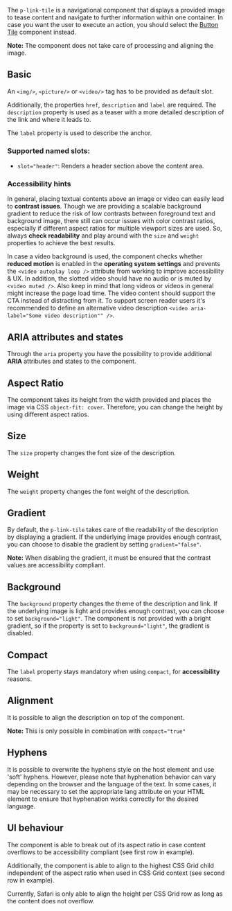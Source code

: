 <ComponentHeading name="Link Tile"></ComponentHeading>

The `p-link-tile` is a navigational component that displays a provided image to tease content and navigate to further
information within one container. In case you want the user to execute an action, you should select the
[Button Tile](components/button-tile) component instead.

**Note:** The component does not take care of processing and aligning the image.

<TableOfContents></TableOfContents>

## Basic

An `<img/>`, `<picture/>` or `<video/>` tag has to be provided as default slot.

Additionally, the properties `href`, `description` and `label` are required. The `description` property is used as a
teaser with a more detailed description of the link and where it leads to.

The `label` property is used to describe the anchor.

### Supported named slots:

- `slot="header"`: Renders a header section above the content area.

<Playground :markup="basic" :config="config"></Playground>

### <A11yIcon></A11yIcon> Accessibility hints

In general, placing textual contents above an image or video can easily lead to **contrast issues**. Though we are
providing a scalable background gradient to reduce the risk of low contrasts between foreground text and background
image, there still can occur issues with color contrast ratios, especially if different aspect ratios for multiple
viewport sizes are used. So, always **check readability** and play around with the `size` and `weight` properties to
achieve the best results.

In case a video background is used, the component checks whether **reduced motion** is enabled in the **operating system
settings** and prevents the `<video autoplay loop />` attribute from working to improve accessibility & UX. In addition,
the slotted video should have no audio or is muted by `<video muted />`. Also keep in mind that long videos or videos in
general might increase the page load time. The video content should support the CTA instead of distracting from it. To
support screen reader users it's recommended to define an alternative video description
`<video aria-label="Some video description"" />`.

## ARIA attributes and states

Through the `aria` property you have the possibility to provide additional **ARIA** attributes and states to the
component.

<Playground :markup="accessibility" :config="config"></Playground>

## Aspect Ratio

The component takes its height from the width provided and places the image via CSS `object-fit: cover`. Therefore, you
can change the height by using different aspect ratios.

<Playground :markup="aspectRatioMarkup">
  <PlaygroundSelect v-model="aspectRatio" :values="aspectRatios" name="aspectRatio"></PlaygroundSelect>
</Playground>

## Size

The `size` property changes the font size of the description.

<Playground :markup="sizeMarkup" :config="config">
  <PlaygroundSelect v-model="size" :values="sizes" name="size"></PlaygroundSelect>
</Playground>

## Weight

The `weight` property changes the font weight of the description.

<Playground :markup="weightMarkup" :config="config">
  <PlaygroundSelect v-model="weight" :values="weights" name="weight"></PlaygroundSelect>
</Playground>

## Gradient

By default, the `p-link-tile` takes care of the readability of the description by displaying a gradient. If the
underlying image provides enough contrast, you can choose to disable the gradient by setting `gradient="false"`.

**Note:** When disabling the gradient, it must be ensured that the contrast values are accessibility compliant.

<Playground :markup="gradientMarkup" :config="config">
  <PlaygroundSelect v-model="gradient" :values="gradients" name="gradient"></PlaygroundSelect>
</Playground>

## Background

The `background` property changes the theme of the description and link. If the underlying image is light and provides
enough contrast, you can choose to set `background="light"`. The component is not provided with a bright gradient, so if
the property is set to `background="light"`, the gradient is disabled.

<Playground :markup="backgroundMarkup" :config="config">
  <PlaygroundSelect v-model="background" :values="backgrounds" name="background"></PlaygroundSelect>
</Playground>

## Compact

The `label` property stays mandatory when using `compact`, for **accessibility** reasons.

<Playground :markup="compactMarkup">
  <PlaygroundSelect v-model="compact" :values="compacts" name="compact"></PlaygroundSelect>
</Playground>

## Alignment

It is possible to align the description on top of the component.

**Note:** This is only possible in combination with `compact="true"`

<Playground :markup="alignMarkup">
  <PlaygroundSelect v-model="align" :values="aligns" name="align"></PlaygroundSelect>
</Playground>

## Hyphens

It is possible to overwrite the hyphens style on the host element and use 'soft' hyphens. However, please note that
hyphenation behavior can vary depending on the browser and the language of the text. In some cases, it may be necessary
to set the appropriate lang attribute on your HTML element to ensure that hyphenation works correctly for the desired
language.

<Playground :markup="hyphenMarkup">
  <PlaygroundSelect v-model="hyphen" :values="hyphens" name="hyphens"></PlaygroundSelect>
</Playground>

## UI behaviour

The component is able to break out of its aspect ratio in case content overflows to be accessibility compliant (see
first row in example).

Additionally, the component is able to align to the highest CSS Grid child independent of the aspect ratio when used in
CSS Grid context (see second row in example).

<Notification heading="Browser Support Limitation" heading-tag="h3" state="warning">
  Currently, Safari is only able to align the height per CSS Grid row as long as the content does not overflow.
</Notification>

<Playground :markup="gridMarkup"></Playground>

<script lang="ts">
import Vue from 'vue';
import Component from 'vue-class-component';
import { LINK_TILE_WEIGHTS } from './link-tile-utils';
import { THEMES, TILE_ALIGNS, TILE_ASPECT_RATIOS, TILE_ASPECT_RATIOS_DEPRECATED, TILE_SIZES, TILE_SIZES_DEPRECATED } from '../../utils'; 

@Component
export default class Code extends Vue {
  config = { spacing: 'block' };
  imgAttributes = 'alt="Some image description"';

  basic = `<div style="display: grid; grid-template-columns: repeat(2, minmax(0, 1fr)); gap: 16px;">
  <p-link-tile
    href="https://porsche.com"
    label="Some label"
    description="Some Description"
  >
    <p-tag slot="header" theme="dark" color="background-frosted" compact="true">Some tag</p-tag>
    <img src="${require('@/assets/lights.jpg')}" ${this.imgAttributes} />
  </p-link-tile>
  <p-link-tile
    href="https://porsche.com"
    label="Some label"
    description="Some Description"
  >
    <p-tag slot="header" theme="dark" color="background-frosted" compact="true">Some tag</p-tag>
    <video
      poster="assets/ocean.jpg"
      src="assets/ocean.mp4"
      loop
      muted
      autoplay
      aria-label="Some video description"
    ></video>
  </p-link-tile>
</div>`;

  accessibility = `<p-link-tile
  href="https://porsche.com"
  label="Some label"
  aria="{ 'aria-label': 'Some more descriptive label' }"
  description="Some Description"
>
  <img src="${require('@/assets/lights.jpg')}" ${this.imgAttributes} />
</p-link-tile>`;

  aspectRatio = '1/1';
  aspectRatios = [...TILE_ASPECT_RATIOS.map(item => TILE_ASPECT_RATIOS_DEPRECATED.includes(item) ? item + ' (deprecated)' : item), "{ base: '3/4', s: '1/1', m: '16/9' }"];
  get aspectRatioMarkup() {
    return`<p-link-tile href="#" label="Some Label" description="Some Description" aspect-ratio="${this.aspectRatio}">
  <img src="${require('@/assets/lights.jpg')}" ${this.imgAttributes} />
</p-link-tile>`}

  size = 'large';
  sizes = [...TILE_SIZES.map(item => TILE_SIZES_DEPRECATED.includes(item) ? item + ' (deprecated)' : item), "{ base: 'inherit', m: 'medium' }"];
  get sizeMarkup() {
    return`<p-link-tile href="#" label="Some Label" description="Some Description" size="${this.size}" style="font-size: 40px;">
  <img src="${require('@/assets/lights.jpg')}" ${this.imgAttributes} />
</p-link-tile>
<p-link-tile href="#" label="Some Label" description="Some Description" size="${this.size}" compact="true" style="font-size: 40px;">
  <img src="${require('@/assets/lights.jpg')}" ${this.imgAttributes} />
</p-link-tile>`
  }

  weight = 'semi-bold';
  weights = [...LINK_TILE_WEIGHTS.map(item => item === 'semibold' ? item + ' (deprecated)' : item), "{ base: 'semi-bold', m: 'regular' }"];
  get weightMarkup() {
    return`<p-link-tile href="#" label="Some Label" description="Some Description" weight="${this.weight}">
  <img src="${require('@/assets/lights.jpg')}" ${this.imgAttributes} />
</p-link-tile>
<p-link-tile href="#" label="Some Label" description="Some Description" weight="${this.weight}" compact="true">
  <img src="${require('@/assets/lights.jpg')}" ${this.imgAttributes} />
</p-link-tile>`
  }

  gradient = false;
  gradients = [false, true];
  get gradientMarkup() { 
  return `<p-link-tile
  href="https://porsche.com"
  label="Some label"
  description="Some Description"
  gradient="${this.gradient}"
>
  <img src="${require('@/assets/lights.jpg')}" ${this.imgAttributes} />
</p-link-tile>
<p-link-tile
  href="https://porsche.com"
  label="Some label"
  description="Some Description"
  compact="true"
  gradient="${this.gradient}"
>
  <img src="${require('@/assets/lights.jpg')}" ${this.imgAttributes} />
</p-link-tile>`};

  background = 'light';
  backgrounds = [...THEMES];
  get backgroundMarkup() { 
  return `<p-link-tile
  href="https://porsche.com"
  label="Some label"
  description="Some Description"
  background="${this.background}"
>
  <img src="${require('@/assets/image-grid-split-light.png')}" ${this.imgAttributes} />
</p-link-tile>
<p-link-tile
  href="https://porsche.com"
  label="Some label"
  description="Some Description"
  compact="true"
  background="${this.background}"
>
  <img src="${require('@/assets/image-grid-split-light.png')}" ${this.imgAttributes} />
</p-link-tile>`};

  compact = true;
  compacts = [false, true, "{ base: true, m: false }"];
  get compactMarkup() {
    return `<p-link-tile
  href="https://porsche.com"
  label="Some label"
  description="Some Description"
  compact="${this.compact}"
>
  <img src="${require('@/assets/lights.jpg')}" ${this.imgAttributes} />
</p-link-tile>`};

  align = 'top';
  aligns = TILE_ALIGNS;
  get alignMarkup() {
    return `<p-link-tile
  href="https://porsche.com"
  label="Some label"
  description="Some Description"
  compact="true"
  align="${this.align}"
>
  <img src="${require('@/assets/lights.jpg')}" ${this.imgAttributes} />
</p-link-tile>`};

  hyphen = 'manual';
  hyphens = ['auto', 'manual', 'none'];
  get hyphenMarkup() {
    return `<p-link-tile
  href="https://porsche.com"
  label="Some label"
  description="An extra&shy;ordinarily Porsche"
  compact="true"
  size="inherit" 
  style="${this.hyphen !== 'auto' ? 'hyphens: ' + this.hyphen + '; ' : ''}font-size: 45px;"
>
  <img src="${require('@/assets/lights.jpg')}" ${this.imgAttributes} />
</p-link-tile>`};

  get gridMarkup() {
    return `<div style="display: grid; grid-template-columns: repeat(2, minmax(0, 1fr)); gap: 16px;">
  <p-link-tile
    aspect-ratio="4/3"
    href="#"
    label="Some Label"
    size="large"
    description="Lorem ipsum dolor sit amet, consetetur sadipscing elitr, sed diam nonumy eirmod tempor invidunt ut labore et dolore magna aliquyam erat, sed diam voluptua. At vero eos et accusam et justo duo dolores et ea rebum."
  >
    <p-tag slot="header" theme="dark" color="background-frosted" compact="true">4/3</p-tag>
    <img
      src="${require('@/assets/lights.jpg')}"
      ${this.imgAttributes}
    />
  </p-link-tile>
  <p-link-tile aspect-ratio="4/3" href="#" label="Some Label" description="Some description">
    <p-tag slot="header" theme="dark" color="background-frosted" compact="true">4/3</p-tag>
    <img
      src="${require('@/assets/lights.jpg')}"
      ${this.imgAttributes}
    />
  </p-link-tile>
  <p-link-tile aspect-ratio="1/1" href="#" label="Some Label" description="Some description">
    <p-tag slot="header" theme="dark" color="background-frosted" compact="true">1/1</p-tag>
    <img
      src="${require('@/assets/lights.jpg')}"
      ${this.imgAttributes}
    />
  </p-link-tile>
  <p-link-tile aspect-ratio="9/16" href="#" label="Some Label" description="Some description">
    <p-tag slot="header" theme="dark" color="background-frosted" compact="true">9/16</p-tag>
    <img
      src="${require('@/assets/lights.jpg')}"
      ${this.imgAttributes}
    />
  </p-link-tile>
  <p-link-tile aspect-ratio="1/1" href="#" label="Some Label" description="Some description">
    <p-tag slot="header" theme="dark" color="background-frosted" compact="true">1/1</p-tag>
    <img
      src="${require('@/assets/lights.jpg')}"
      ${this.imgAttributes}
    />
  </p-link-tile>
</div>`};

}
</script>

<style scoped lang="scss">
  :deep(.demo > p-link-tile) {
    max-width: 400px;
  }
</style>
